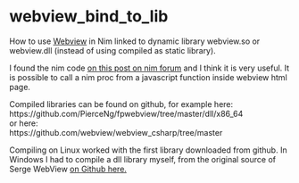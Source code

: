 # webview_bind_to_lib
How to use <a href="https://github.com/webview/webview">Webview</a> in Nim linked to dynamic library webview.so or webview.dll (instead of using compiled as static library).

<p>I found the nim code <a href="https://forum.nim-lang.org/t/10301#68798">on this post on nim forum</a> and
I think it is very useful. It is possible to call a nim proc from a javascript function inside webview html page.</p>
<p>
  
</p>Compiled libraries can be found on github, for example here:<br/>
https://github.com/PierceNg/fpwebview/tree/master/dll/x86_64<br/>
or here:<br/>
https://github.com/webview/webview_csharp/tree/master</p>
Compiling on Linux worked with the first library downloaded from github. In Windows I had to compile a dll library myself, from the original source of Serge WebView <a href="https://github.com/webview/webview"> on Github here.</a>
